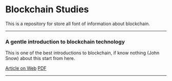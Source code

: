 # Blockchain Studies
This is a repository for store all font of information about blockchain.

---

### A gentle introduction to blockchain technology
This is one of the best introductions to blockchain, if know nothing (John Snow) about this start from here.

[Article on Web](https://bitsonblocks.net/2015/09/09/a-gentle-introduction-to-blockchain-technology/)
[PDF](https://github.com/Khalil09/blockchain_studies/blob/master/A-Gentle-Introduction-To-Blockchain-Technology-WEB.pdf)

---
